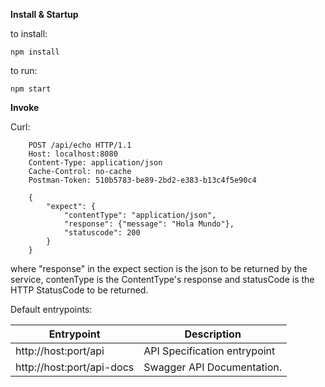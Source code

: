 **Install & Startup**

to install:   
```
npm install
```
to run:   
```
npm start
```


**Invoke**

Curl:

```
	POST /api/echo HTTP/1.1
	Host: localhost:8080
	Content-Type: application/json
	Cache-Control: no-cache
	Postman-Token: 510b5783-be89-2bd2-e383-b13c4f5e90c4

	{
		"expect": {
			"contentType": "application/json",
			"response": {"message": "Hola Mundo"},
			"statuscode": 200
		}
	}
```
where "response" in the expect section is the json to be returned by the service, contenType is the ContentType's response and statusCode is the HTTP StatusCode to be returned.   

Default entrypoints:   

| Entrypoint                    | Description                  |
|-------------------------------|------------------------------|
| http://host:port/api      | API Specification entrypoint |
| http://host:port/api-docs | Swagger API Documentation.   |

